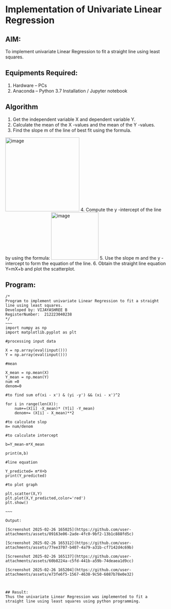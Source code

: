 # Implementation of Univariate Linear Regression
## AIM:
To implement univariate Linear Regression to fit a straight line using least squares.

## Equipments Required:
1. Hardware – PCs
2. Anaconda – Python 3.7 Installation / Jupyter notebook

## Algorithm
1. Get the independent variable X and dependent variable Y.
2. Calculate the mean of the X -values and the mean of the Y -values.
3. Find the slope m of the line of best fit using the formula. 
<img width="231" alt="image" src="https://user-images.githubusercontent.com/93026020/192078527-b3b5ee3e-992f-46c4-865b-3b7ce4ac54ad.png">
4. Compute the y -intercept of the line by using the formula:
<img width="148" alt="image" src="https://user-images.githubusercontent.com/93026020/192078545-79d70b90-7e9d-4b85-9f8b-9d7548a4c5a4.png">
5. Use the slope m and the y -intercept to form the equation of the line.
6. Obtain the straight line equation Y=mX+b and plot the scatterplot.

## Program:
```
/*
Program to implement univariate Linear Regression to fit a straight line using least squares.
Developed by: VIJAYASHREE B
RegisterNumber:  212223040238
*/
~~~
import numpy as np
import matplotlib.pyplot as plt

#processing input data

X = np.array(eval(input()))
Y = np.array(eval(input()))

#mean

X_mean = np.mean(X)
Y_mean = np.mean(Y)
num =0
denom=0

#to find sum of(xi - x') & (yi -y') && (xi - x')^2

for i in range(len(X)):
    num+=(X[i] -X_mean)* (Y[i] -Y_mean)
    denom+= (X[i] - X_mean)**2
    
#to calculate slop
m= num/denom

#to calculate intercept

b=Y_mean-m*X_mean

print(m,b)

#line equation

Y_predicted= m*X+b
print(Y_predicted)

#to plot graph

plt.scatter(X,Y)
plt.plot(X,Y_predicted,color='red')
plt.show()

~~~

Output:

[Screenshot 2025-02-26 165025](https://github.com/user-attachments/assets/09163e06-2ade-4fc0-9bf2-13b1c888fd5c)

[Screenshot 2025-02-26 165312](https://github.com/user-attachments/assets/77ee3707-b407-4a79-a31b-cf7142d4c69b)

[Screenshot 2025-02-26 165137](https://github.com/user-attachments/assets/60b8224a-c5fd-441b-a59b-74deaea1d9cc)

[Screenshot 2025-02-26 165204](https://github.com/user-attachments/assets/e73fe6f5-1567-4638-9c50-6087b78e0e32)



## Result:
Thus the univariate Linear Regression was implemented to fit a straight line using least squares using python programming.
